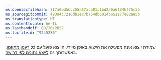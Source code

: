 ```yaml
---
ms.openlocfilehash: 717a0ed5bcc55a17aca81c1bd2a0a6f34bf75c55
ms.sourcegitcommit: 49394c7216db1ec7b754db6014b651177e82ae5b
ms.translationtype: HT
ms.contentlocale: he-IL
ms.lasthandoff: 08/10/2022
ms.locfileid: "9245236"
---
```

שמירת ייצוא אינה מפעילה את הייצוא באופן מיידי. הייצוא פועל עם כל [רענון מתוזמן](../schedule-refresh.md). באפשרותך גם [לייצא נתונים לפי דרישה](../export-destinations.md#run-exports-on-demand).